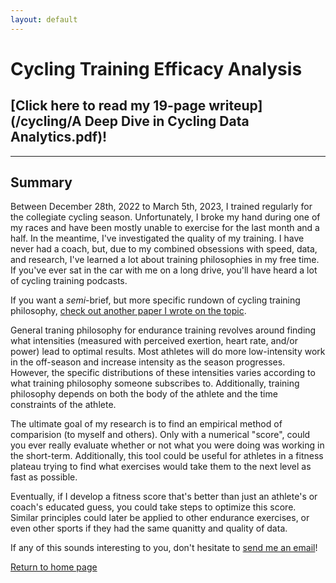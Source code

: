 ```yaml
---
layout: default
---
```


# Cycling Training Efficacy Analysis

## [Click here to read my 19-page writeup](/cycling/A Deep Dive in Cycling Data Analytics.pdf)!

***

## Summary

Between December 28th, 2022 to March 5th, 2023, I trained regularly for the collegiate cycling season. Unfortunately, I broke my hand during one of my races and have been mostly unable to exercise for the last month and a half. In the meantime, I've investigated the quality of my training. I have never had a coach, but, due to my combined obsessions with speed, data, and research, I've learned a lot about training philosophies in my free time. If you've ever sat in the car with me on a long drive, you'll have heard a lot of cycling training podcasts. 

If you want a *semi*-brief, but more specific rundown of cycling training philosophy, [check out another paper I wrote on the topic](/cycling/background.pdf). 

General traning philosophy for endurance training revolves around finding what intensities (measured with perceived exertion, heart rate, and/or power) lead to optimal results. Most athletes will do more low-intensity work in the off-season and increase intensity as the season progresses. However, the specific distributions of these intensities varies according to what training philosophy someone subscribes to. Additionally, training philosophy depends on both the body of the athlete and the time constraints of the athlete. 

The ultimate goal of my research is to find an empirical method of comparision (to myself and others). Only with a numerical "score", could you ever really evaluate whether or not what you were doing was working in the short-term. Additionally, this tool could be useful for athletes in a fitness plateau trying to find what exercises would take them to the next level as fast as possible.

Eventually, if I develop a fitness score that's better than just an athlete's or coach's educated guess, you could take steps to optimize this score. Similar principles could later be applied to other endurance exercises, or even other sports if they had the same quanitty and quality of data.

If any of this sounds interesting to you, don't hesitate to [send me an email](mailto:dalaird@wm.edu)!

[Return to home page](./)



